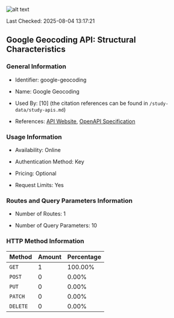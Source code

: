 ![alt text](https://img.shields.io/badge/OpenAPI_Specification-Valid-green.svg)

Last Checked: 2025-08-04 13:17:21

## Google Geocoding API: Structural Characteristics

### General Information

- Identifier: google-geocoding

- Name: Google Geocoding

- Used By: [10] (the citation references can be found in `/study-data/study-apis.md`)

- References: [API Website](https://developers.google.com/maps/documentation/geocoding), [OpenAPI Specification](https://www.postman.com/google-maps-platform/google-maps-platform/collection/c4xo2u9/google-maps-platform-core-apis)

### Usage Information

- Availability: Online

- Authentication Method: Key

- Pricing: Optional

- Request Limits: Yes

### Routes and Query Parameters Information

- Number of Routes: 1

- Number of Query Parameters: 10

### HTTP Method Information

| Method | Amount | Percentage |
|--------|--------|------------|
| `GET` | 1 | 100.00% |
| `POST` | 0 | 0.00% |
| `PUT` | 0 | 0.00% |
| `PATCH` | 0 | 0.00% |
| `DELETE` | 0 | 0.00% |
